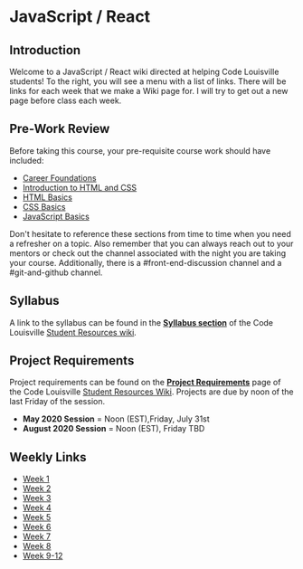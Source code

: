 # JavaScript / React
## Introduction
Welcome to a JavaScript / React wiki directed at helping Code Louisville students! To the right, you will see a menu with a list of links. There will be links for each week that we make a Wiki page for. I will try to get out a new page before class each week.

## Pre-Work Review
Before taking this course, your pre-requisite course work should have included:
- [Career Foundations](https://teamtreehouse.com/library/careers-foundations)
- [Introduction to HTML and CSS](https://teamtreehouse.com/library/introduction-to-html-and-css)
- [HTML Basics](https://teamtreehouse.com/library/html-basics-2)
- [CSS Basics](https://teamtreehouse.com/library/css-basics)
- [JavaScript Basics](https://teamtreehouse.com/library/javascript-basics)

Don't hesitate to reference these sections from time to time when you need a refresher on a topic. Also remember that you can always reach out to your mentors or check out the channel associated with the night you are taking your course. Additionally, there is a #front-end-discussion channel and a #git-and-github channel.

## Syllabus
A link to the syllabus can be found in the **[Syllabus section](https://github.com/CodeLouisville/Student-Resources/wiki/Code-Louisville-Basics)** of the Code Louisville [Student Resources wiki](https://github.com/CodeLouisville/Student-Resources/wiki).

## Project Requirements
Project requirements can be found on the **[Project Requirements](https://github.com/CodeLouisville/Student-Resources/wiki/Project-Requirements)** page of the Code Louisville [Student Resources Wiki](https://github.com/CodeLouisville/Student-Resources/wiki). Projects are due by noon of the last Friday of the session.
- **May 2020 Session** = Noon (EST),Friday, July 31st
- **August 2020 Session** = Noon (EST), Friday TBD

## Weekly Links
- [Week 1](week1.md)
- [Week 2](week2.md)
- [Week 3](week3.md)
- [Week 4](week4.md)
- [Week 5](week5.md)
- [Week 6](week6.md)
- [Week 7](week7.md)
- [Week 8](week8.md)
- [Week 9-12](week9-12.md)